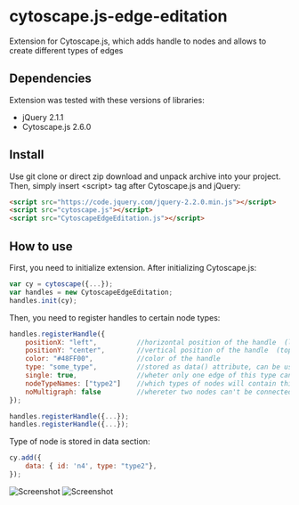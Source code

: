 # cytoscape.js-edge-editation
Extension for Cytoscape.js, which adds handle to nodes and allows to create different types of edges


## Dependencies

Extension was tested with these versions of libraries:

* jQuery 2.1.1
* Cytoscape.js 2.6.0

## Install

Use git clone or direct zip download and unpack archive into your project. Then, simply insert \<script\> tag after
Cytoscape.js and jQuery:

```html
<script src="https://code.jquery.com/jquery-2.2.0.min.js"></script>
<script src="cytoscape.js"></script>
<script src="CytoscapeEdgeEditation.js"></script>
```

## How to use

First, you need to initialize extension. After initializing Cytoscape.js:

```js
var cy = cytoscape({...});
var handles = new CytoscapeEdgeEditation;
handles.init(cy);
```

Then, you need to register handles to certain node types:

```js
handles.registerHandle({
    positionX: "left",          //horizontal position of the handle  (left | center | right)
    positionY: "center",        //vertical position of the handle  (top | center | bottom)
    color: "#48FF00",           //color of the handle 
    type: "some_type",          //stored as data() attribute, can be used for styling            
    single: true,               //wheter only one edge of this type can start from same node (default false) 
    nodeTypeNames: ["type2"]    //which types of nodes will contain this handle
    noMultigraph: false         //whereter two nodes can't be connected with multiple edges (does not consider orientation) 
});

handles.registerHandle({...});
handles.registerHandle({...});
```

Type of node is stored in data section:

```js
cy.add({
    data: { id: 'n4', type: "type2"},
});
```
![Screenshot](http://i.imgbox.com/drCuXQqu.png)
![Screenshot](http://i.imgbox.com/23jr7qPa.png)
